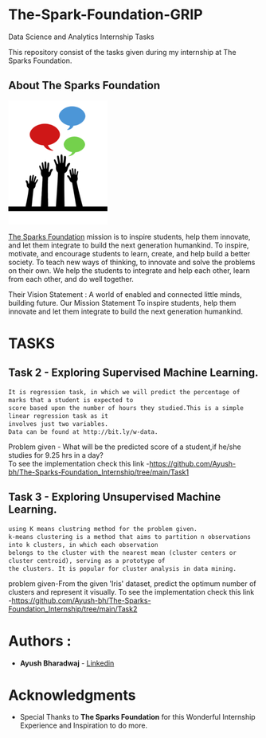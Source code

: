 # The-Spark-Foundation-GRIP
Data Science and Analytics Internship Tasks

This repository consist of the tasks given during my internship at The Sparks Foundation.

## About The Sparks Foundation

![](logo_tsf.png)

[The Sparks Foundation](https://thesparksfoundationsingapore.org/) mission is to inspire students, help them innovate, and let them integrate to build the next generation humankind. To inspire, motivate, and encourage students to learn, create, and help build a better society. To teach new ways of thinking, to innovate and solve the problems on their own. We help the students to integrate and help each other, learn from each other, and do well together.

Their Vision Statement : A world of enabled and connected little minds, building future. Our Mission Statement To inspire students, help them innovate and let them integrate to build the next generation humankind.

# TASKS

## Task 2 - Exploring Supervised Machine Learning.
    It is regression task, in which we will predict the percentage of marks that a student is expected to 
    score based upon the number of hours they studied.This is a simple linear regression task as it 
    involves just two variables. 
    Data can be found at http://bit.ly/w-data.
Problem given - What will be the predicted score of a student,if he/she studies for 9.25 hrs in a day?  
To see the implementation check this link -https://github.com/Ayush-bh/The-Sparks-Foundation_Internship/tree/main/Task1

## Task 3 - Exploring Unsupervised Machine Learning.
    using K means clustring method for the problem given.
    k-means clustering is a method that aims to partition n observations into k clusters, in which each observation 
    belongs to the cluster with the nearest mean (cluster centers or cluster centroid), serving as a prototype of 
    the clusters. It is popular for cluster analysis in data mining.
problem given-From the given 'Iris' dataset, predict the optimum number of clusters and represent it visually.
To see the implementation check this link -https://github.com/Ayush-bh/The-Sparks-Foundation_Internship/tree/main/Task2


# Authors : 

* **Ayush Bharadwaj**  - [Linkedin](https://www.linkedin.com/in/ayush-bharadwaj-812987199/)

# Acknowledgments

* Special Thanks to **The Sparks Foundation** for this Wonderful Internship Experience and Inspiration to do more.

